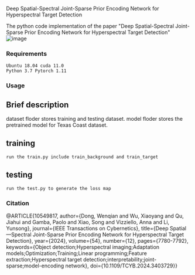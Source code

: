 Deep Spatial-Spectral Joint-Sparse Prior Encoding Network for Hyperspectral Target Detection

The python code implementation of the paper "Deep Spatial-Spectral Joint-Sparse Prior Encoding Network for Hyperspectral Target Detection"
![image](https://github.com/Jiahuiqu/JSPEN/assets/78287811/4b1ad9cb-84a7-4f97-b5a2-32f42e8a3852)

### Requirements
    Ubuntu 18.04 cuda 11.0
    Python 3.7 Pytorch 1.11
### Usage
## Brief description
dataset floder stores training and testing dataset.
model floder stores the pretrained model for Texas Coast dataset.

## training
    run the train.py include train_background and train_target

## testing
    run the test.py to generate the loss map

### Citation

@ARTICLE{10549817,
  author={Dong, Wenqian and Wu, Xiaoyang and Qu, Jiahui and Gamba, Paolo and Xiao, Song and Vizziello, Anna and Li, Yunsong},
  journal={IEEE Transactions on Cybernetics}, 
  title={Deep Spatial—Spectral Joint-Sparse Prior Encoding Network for Hyperspectral Target Detection}, 
  year={2024},
  volume={54},
  number={12},
  pages={7780-7792},
  keywords={Object detection;Hyperspectral imaging;Adaptation models;Optimization;Training;Linear programming;Feature extraction;Hyperspectral target detection;interpretability;joint-sparse;model-encoding network},
  doi={10.1109/TCYB.2024.3403729}}

